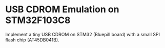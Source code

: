 # USB CDROM Emulation on STM32F103C8
 Implement a tiny USB CDROM on STM32 (Bluepill board) with a small SPI flash chip (AT45DB041B).
